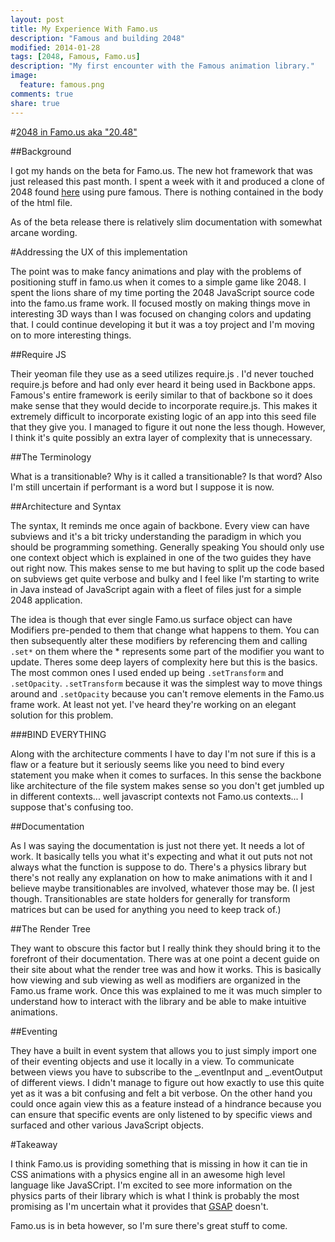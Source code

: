 ```yaml
---
layout: post
title: My Experience With Famo.us
description: "Famous and building 2048"
modified: 2014-01-28
tags: [2048, Famous, Famo.us]
description: "My first encounter with the Famous animation library."
image:
  feature: famous.png
comments: true
share: true
---
```



#[2048 in Famo.us aka "20.48"](http://harleykwyn.com/20.48/)

##Background

I got my hands on the beta for Famo.us. The new hot framework that was just released this past month. I spent a week with it and produced a clone of 2048 found [here](http://harleykwyn.com/20.48/) using pure famous. There is nothing contained in the body of the html file.

As of the beta release there is relatively slim documentation with somewhat arcane wording.

#Addressing the UX of this implementation

The point was to make fancy animations and play with the problems of positioning stuff in famo.us when it comes to a simple game like 2048. I spent the lions share of my time porting the 2048 JavaScript source code into the famo.us frame work. II focused mostly on making things move in interesting 3D ways than I was focused on changing colors and updating that. I could continue developing it but it was a toy project and I'm moving on to more interesting things. 

##Require JS

Their yeoman file they use as a seed utilizes require.js . I'd never touched require.js before and had only ever heard it being used in Backbone apps. Famous's entire framework is eerily similar to that of backbone so it does make sense that they would decide to incorporate require.js. This makes it extremely difficult to incorporate existing logic of an app into this seed file that they give you. I managed to figure it out none the less though. However, I think it's quite possibly an extra layer of complexity that is unnecessary.

##The Terminology

What is a transitionable? Why is it called a transitionable? Is that word?
Also I'm still uncertain if performant is a word but I suppose it is now.

##Architecture and Syntax

The syntax, It reminds me once again of backbone. Every view can have subviews and it's a bit tricky understanding the paradigm in which you should be programming something. Generally speaking You should only use one context object which is explained in one of the two guides they have out right now. This makes sense to me but having to split up the code based on subviews get quite verbose and bulky and I feel like I'm starting to write in Java instead of JavaScript again with a fleet of files just for a simple 2048 application.

The idea is though that ever single Famo.us surface object can have Modifiers pre-pended to them that change what happens to them. You can then subsequently alter these modifiers by referencing them and calling `.set*` on them where the * represents some part of the modifier you want to update. Theres some deep layers of complexity here but this is the basics. The most common ones I used ended up being `.setTransform` and `.setOpacity`. `.setTransform` because it was the simplest way to move things around and `.setOpacity` because you can't remove elements in the Famo.us frame work. At least not yet. I've heard they're  working on an elegant solution for this problem.

###BIND EVERYTHING

Along with the architecture comments I have to day I'm not sure if this is a flaw or a feature but it seriously seems like  you need to bind every statement you make when it comes to surfaces. In this sense the backbone like architecture of the file system makes sense so you don't get jumbled up in different contexts... well javascript contexts not Famo.us contexts... I suppose that's confusing too. 

##Documentation

As I was saying the documentation is just not there yet. It needs a lot of work. It basically tells you what it's expecting and what it out puts not not always what the function is suppose to do. There's a physics library but there's not really any explanation on how to make animations with it and I believe maybe transitionables are involved, whatever those may be. (I jest though. Transitionables are state holders for generally for transform matrices but can be used for anything you need to keep track of.)

##The Render Tree

They want to obscure this factor but I really think they should bring it to the forefront of their documentation. There was at one point a decent guide on their site about what the render tree was and how it works. This is basically how viewing and sub viewing as well as modifiers are organized in the Famo.us frame work. Once this was explained to me it was much simpler to understand how to interact with the library and be able to make intuitive animations.

##Eventing

They have a built in event system that allows you to just simply import one of their eventing objects and use it locally in a view. To communicate between views you have to subscribe to the _.eventInput and _.eventOutput of different views. I didn't manage to figure out how exactly to use this quite yet as it was a bit confusing and felt a bit verbose. On the other hand you could once again view this as a feature instead of a hindrance because you can ensure that specific events are only listened to by specific views and surfaced and other various JavaScript objects. 

#Takeaway

I think Famo.us is providing something that is missing in how it can tie in CSS animations with a physics engine all in an awesome high level language like JavaSCript. I'm excited to see more information on the physics parts of their library which is what I think is probably the most promising as I'm uncertain what it provides that [GSAP](http://www.greensock.com/gsap-js/) doesn't.

Famo.us is in beta however, so I'm sure there's great stuff to come.
